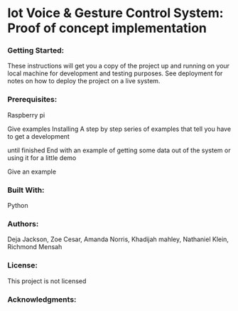 # Iot Voice & Gesture Control System: Proof of concept implementation

### Getting Started:
These instructions will get you a copy of the project up and running on your local machine for development and testing purposes. See deployment for notes on how to deploy the project on a live system.

### Prerequisites:
Raspberry pi

Give examples
Installing
A step by step series of examples that tell you have to get a development

until finished
End with an example of getting some data out of the system or using it for a little demo

Give an example

### Built With:
Python


### Authors:
Deja Jackson,
Zoe Cesar,
Amanda Norris,
Khadijah mahley,
Nathaniel Klein,
Richmond Mensah


### License:
This project is not licensed

### Acknowledgments:


